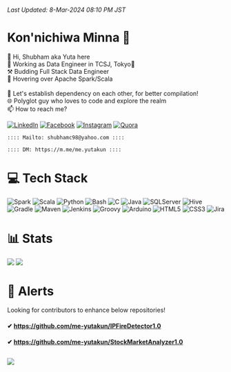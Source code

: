 ###### Last Updated: 8-Mar-2024 08:10 PM JST

# Kon'nichiwa Minna 👋
💫 Hi, Shubham aka Yuta here<br>
💼 Working as Data Engineer in TCSJ, Tokyo🗼<br>
⚒️ Budding Full Stack Data Engineer<br>
🌱 Hovering over Apache Spark/Scala<br><br>
💞️ Let's establish dependency on each other, for better compilation!<br>
🌐 Polyglot guy who loves to code and explore the realm<br>
📫 How to reach me?

[![LinkedIn](https://img.shields.io/badge/LinkedIn-%230077B5.svg?logo=linkedin&logoColor=white)](https://linkedin.com/in/me-yutakun) [![Facebook](https://img.shields.io/badge/Facebook-%231877F2.svg?logo=Facebook&logoColor=white)](https://facebook.com/me.yutakun) [![Instagram](https://img.shields.io/badge/Instagram-%23E4405F.svg?logo=Instagram&logoColor=white)](https://instagram.com/me.yutakun) [![Quora](https://img.shields.io/badge/Quora-%23B92B27.svg?logo=Quora&logoColor=white)](https://quora.com/profile/Shubham-Chakraborty-39)

    :::: Mailto: shubhamc98@yahoo.com ::::

    :::: DM: https://m.me/me.yutakun ::::

# 💻 Tech Stack
![Spark](https://img.shields.io/badge/Spark-FDEE21?style=for-the-badge&logo=apachespark&logoColor=black) ![Scala](https://img.shields.io/badge/scala-%23F62020.svg?style=for-the-badge&logo=scala&logoColor=white) ![Python](https://img.shields.io/badge/python-E7815B?style=for-the-badge&logo=python&logoColor=ffffff) ![Bash](https://img.shields.io/badge/Bash-%23202F40.svg?style=for-the-badge&logo=gnu-bash&logoColor=white) ![C](https://img.shields.io/badge/c-%23823F58.svg?style=for-the-badge&logo=c&logoColor=white) ![Java](https://img.shields.io/badge/java-%236C545E.svg?style=for-the-badge&logo=openjdk&logoColor=white) ![SQLServer](https://img.shields.io/badge/SQL%20Server-1C5A9E?style=for-the-badge&logo=microsoft%20sql%20server&logoColor=white) ![Hive](https://img.shields.io/badge/Hive-C1FF33?style=for-the-badge&logo=apachehive&logoColor=black) ![Gradle](https://img.shields.io/badge/Gradle-02303A.svg?style=for-the-badge&logo=Gradle&logoColor=white) ![Maven](https://img.shields.io/badge/Maven-A12626?style=for-the-badge&logo=Apache%20Maven&logoColor=white) ![Jenkins](https://img.shields.io/badge/jenkins-%232A2E46.svg?style=for-the-badge&logo=jenkins&logoColor=white) ![Groovy](https://img.shields.io/badge/Groovy-2B3887.svg?style=for-the-badge&logo=Apache+Groovy&logoColor=white) ![Arduino](https://img.shields.io/badge/-Arduino-00979D?style=for-the-badge&logo=Arduino&logoColor=white) ![HTML5](https://img.shields.io/badge/html5-%23E34F26.svg?style=for-the-badge&logo=html5&logoColor=white) ![CSS3](https://img.shields.io/badge/css3-%231572B6.svg?style=for-the-badge&logo=css3&logoColor=white) ![Jira](https://img.shields.io/badge/jira-%232C3DF4.svg?style=for-the-badge&logo=jira&logoColor=white)

# 📊 Stats
![](https://github-readme-stats.vercel.app/api/top-langs/?username=me-yutakun&theme=dark&hide_border=true&include_all_commits=true&count_private=true&layout=compact)
![](https://github-readme-streak-stats.herokuapp.com/?user=me-yutakun&theme=dark&hide_border=true)

# 🚨 Alerts
Looking for contributors to enhance below repositories!
#### ✔ https://github.com/me-yutakun/IPFireDetector1.0
#### ✔ https://github.com/me-yutakun/StockMarketAnalyzer1.0

[![](https://visitcount.itsvg.in/api?id=me-yutakun&icon=1&color=12)](https://visitcount.itsvg.in)
---
